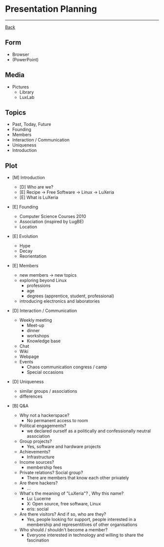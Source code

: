 # Presentation Planning
---

[Back](README.md)

## Form
- Browser
- (PowerPoint)

## Media
- Pictures
    - Library
    - LuxLab

## Topics
- Past, Today, Future
- Founding
- Members
- Interaction / Communication
- Uniqueness
- Introduction

## Plot
- [M] Introduction
    - [D] Who are we?
    - [E] Recipe -> Free Software -> Linux -> LuXeria
    - [E] What is LuXeria
- [E] Founding
    - Computer Science Courses 2010
    - Association (inspired by LugBE)
    - Location
- [E] Evolution
    - Hype
    - Decay
    - Reorientation
- [E] Members
    - new members -> new topics
    - exploring beyond Linux
        - professions
        - age
        - degrees (apprentice, student, professional)
    - introducing electronics and laboratories
- [D] Interaction / Communication
    - Weekly meeting
        - Meet-up
        - dinner
        - workshops
        - Knowledge base
    - Chat
    - Wiki
    - Webpage
    - Events
        - Chaos communication congress / camp
        - Special occasions
- [D] Uniqueness
    - similar groups / associations
    - differences

- [B] Q&A
    - Why not a hackerspace?
        - No permanent access to room
    - Political engagements?
        - we declared ourself as a politically and confessionally neutral 
          association
    - Group projects?
        - Yes, software and hardware projects
    - Achievements?
        - Infrastructure
    - Income sources?
        - membership fees
    - Private relations? Social group?
        - There are members that know each other privately
    - Are there hackers?
        - ...
    - What's the meaning of "LuXeria"? , Why this name?
        - Lu: Lucerne 
        - X:  Open source, free software, Linux
        - eris: social
    - Are there visitors? And if so, who are they?
        - Yes, people looking for support, people interested in a membership 
          and representitives of other organisations
    - Who should / shouldn't become a member?
        - Everyone interested in technology and willing to share the fascination
